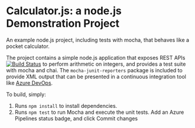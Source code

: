 Calculator.js: a node.js Demonstration Project
==============================================
An example node.js project, including tests with mocha, that behaves like
a pocket calculator.

The project contains a simple node.js application that exposes REST APIs
[![Build Status](https://dev.azure.com/odluser922250/Integrating%20External%20Source%20Control%20with%20Azure%20Pipelines/_apis/build/status%2FSurajchavhanspektra.calculator?branchName=master)](https://dev.azure.com/odluser922250/Integrating%20External%20Source%20Control%20with%20Azure%20Pipelines/_build/latest?definitionId=7&branchName=master)
to perform arithmetic on integers, and provides a test suite with mocha
and chai.  The `mocha-junit-reporters` package is included to provide XML
output that can be presented in a continuous integration tool like
[Azure DevOps](https://azure.com/devops).

To build, simply:

1. Runs `npm install` to install dependencies.
2. Runs `npm test` to run Mocha and execute the unit tests.
Add an Azure Pipelines status badge, and click Commit changes
